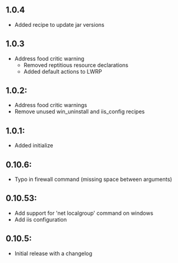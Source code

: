## 1.0.4
* Added recipe to update jar versions

## 1.0.3
* Address food critic warning
  * Removed reptitious resource declarations
  * Added default actions to LWRP

## 1.0.2:
* Address food critic warnings
* Remove unused win_uninstall and iis_config recipes

## 1.0.1:
* Added initialize

## 0.10.6:
* Typo in firewall command (missing space between arguments)

## 0.10.53:
* Add support for 'net localgroup' command on windows
* Add iis configuration


## 0.10.5:
* Initial release with a changelog
